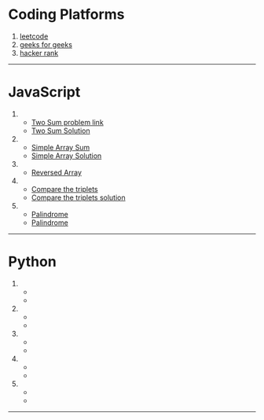 # Coding Platforms
1. [leetcode](https://leetcode.com/)
2. [geeks for geeks](https://www.geeksforgeeks.org/)
3. [hacker rank](https://www.hackerrank.com/)
---
# JavaScript
1. - [Two Sum problem link](https://leetcode.com/problems/two-sum/description/)
   - [Two Sum Solution](./twoSum.js)
2. - [Simple Array Sum](https://www.hackerrank.com/challenges/simple-array-sum/problem)
   - [Simple Array Solution](./simpleArraySum.js)
3. - [Reversed Array](./reversedArray.js)
4. - [Compare the triplets](https://www.hackerrank.com/challenges/compare-the-triplets/problem)
   - [Compare the triplets solution](./compareTriplets.js)
5. - [Palindrome](https://leetcode.com/problems/palindrome-number/description/)
   - [Palindrome](./palindrome.js)
---
# Python
1. - []()
   - []()
2. - []()
   - []()
3. - []()
   - []()
4. - []()
   - []()
5. - []()
   - []()
---